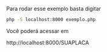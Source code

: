 Para rodar esse exemplo basta digitar

```bash
php -S localhost:8000 exemplo.php
```

Você poderá acessar em

http://localhost:8000/SUAPLACA